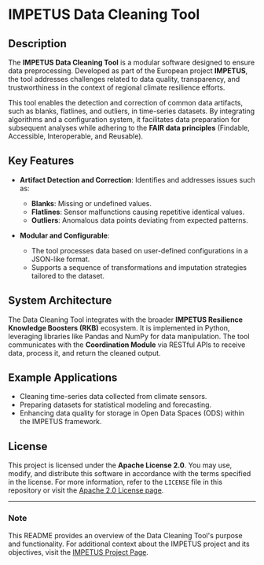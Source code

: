# IMPETUS Data Cleaning Tool

## Description

The **IMPETUS Data Cleaning Tool** is a modular software designed to ensure data preprocessing. Developed as part of the European project **IMPETUS**, the tool addresses challenges related to data quality, transparency, and trustworthiness in the context of regional climate resilience efforts.

This tool enables the detection and correction of common data artifacts, such as blanks, flatlines, and outliers, in time-series datasets. By integrating algorithms and a configuration system, it facilitates data preparation for subsequent analyses while adhering to the **FAIR data principles** (Findable, Accessible, Interoperable, and Reusable).

## Key Features

- **Artifact Detection and Correction**: Identifies and addresses issues such as:
  - **Blanks**: Missing or undefined values.
  - **Flatlines**: Sensor malfunctions causing repetitive identical values.
  - **Outliers**: Anomalous data points deviating from expected patterns.

- **Modular and Configurable**:
  - The tool processes data based on user-defined configurations in a JSON-like format.
  - Supports a sequence of transformations and imputation strategies tailored to the dataset.

## System Architecture

The Data Cleaning Tool integrates with the broader **IMPETUS Resilience Knowledge Boosters (RKB)** ecosystem. It is implemented in Python, leveraging libraries like Pandas and NumPy for data manipulation. The tool communicates with the **Coordination Module** via RESTful APIs to receive data, process it, and return the cleaned output.

## Example Applications

- Cleaning time-series data collected from climate sensors.
- Preparing datasets for statistical modeling and forecasting.
- Enhancing data quality for storage in Open Data Spaces (ODS) within the IMPETUS framework.

## License

This project is licensed under the **Apache License 2.0**. You may use, modify, and distribute this software in accordance with the terms specified in the license. For more information, refer to the `LICENSE` file in this repository or visit the [Apache 2.0 License page](https://www.apache.org/licenses/LICENSE-2.0).


---

### Note

This README provides an overview of the Data Cleaning Tool's purpose and functionality. For additional context about the IMPETUS project and its objectives, visit the [IMPETUS Project Page](https://climate-impetus.eu/).
